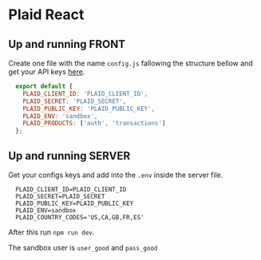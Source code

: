 # Plaid React

## Up and running FRONT

Create one file with the name `config.js` fallowing the structure bellow and get your API keys [here](https://dashboard.plaid.com/account/keys).

```js
  export default {
    PLAID_CLIENT_ID: 'PLAID_CLIENT_ID',
    PLAID_SECRET: 'PLAID_SECRET',
    PLAID_PUBLIC_KEY: 'PLAID_PUBLIC_KEY',
    PLAID_ENV: 'sandbox',
    PLAID_PRODUCTS: ['auth', 'transactions']
  };
```

## Up and running SERVER

Get your configs keys and add into the `.env` inside the server file.

```
  PLAID_CLIENT_ID=PLAID_CLIENT_ID
  PLAID_SECRET=PLAID_SECRET
  PLAID_PUBLIC_KEY=PLAID_PUBLIC_KEY
  PLAID_ENV=sandbox
  PLAID_COUNTRY_CODES='US,CA,GB,FR,ES'
```

After this run `npm run dev`.

The sandbox user is `user_good` and `pass_good`
